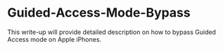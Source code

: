 # Guided-Access-Mode-Bypass
This write-up will provide detailed description on how to bypass Guided Access mode on Apple iPhones. 
